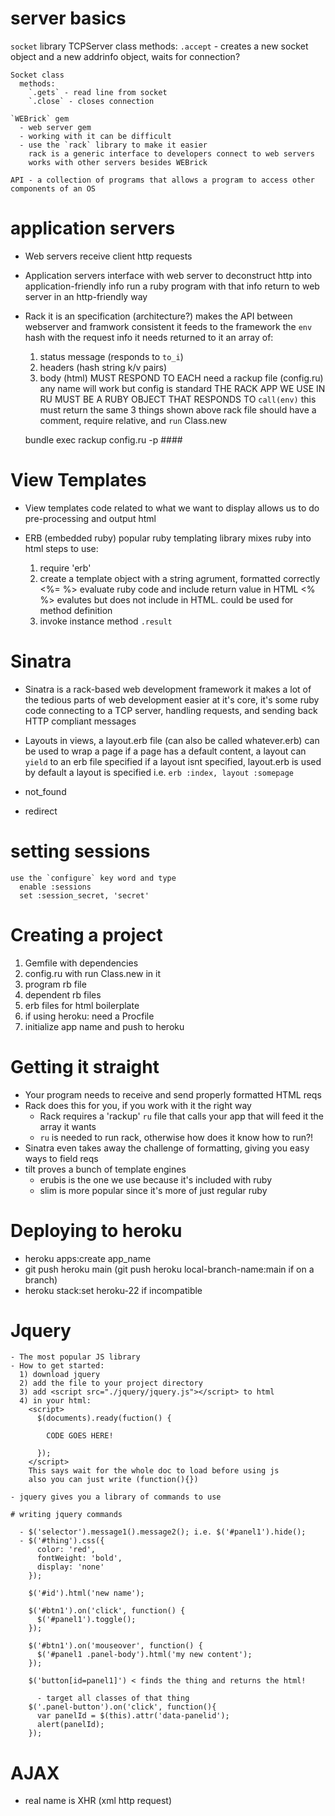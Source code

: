 # server basics

  `socket` library
    TCPServer class
      methods:
        `.accept` - creates a new socket object and a new addrinfo object, waits for connection?
        
    Socket class
      methods:
        `.gets` - read line from socket
        `.close` - closes connection

    `WEBrick` gem
      - web server gem
      - working with it can be difficult
      - use the `rack` library to make it easier
        rack is a generic interface to developers connect to web servers
        works with other servers besides WEBrick

    API - a collection of programs that allows a program to access other components of an OS

# application servers

  - Web servers
    receive client http requests
  - Application servers
    interface with web server to deconstruct http into application-friendly info
    run a ruby program with that info
    return to web server in an http-friendly way
  - Rack
    it is an specification (architecture?)
    makes the API between webserver and framwork consistent
    it feeds to the framework the `env` hash with the request info
    it needs returned to it an array of:
      1) status message (responds to `to_i`)
      2) headers (hash string k/v pairs)
      3) body (html) MUST RESPOND TO EACH
    need a rackup file (config.ru) any name will work but config is standard
      THE RACK APP WE USE IN RU MUST BE A RUBY OBJECT THAT RESPONDS TO `call(env)`
        this must return the same 3 things shown above
      rack file should have a comment, require relative, and `run` Class.new

    bundle exec rackup config.ru -p ####

# View Templates

  - View templates
    code related to what we want to display
    allows us to do pre-processing and output html

  - ERB (embedded ruby)
    popular ruby templating library
    mixes ruby into html
    steps to use:
      1) require 'erb'
      2) create a template object with a string agrument, formatted correctly
        <%= %>
          evaluate ruby code and include return value in HTML
        <% %>
          evalutes but does not include in HTML. could be used for method definition
      3) invoke instance method `.result`

# Sinatra

  - Sinatra is a rack-based web development framework
    it makes a lot of the tedious parts of web development easier
    at it's core, it's some ruby code connecting to a TCP server, handling requests, and sending back HTTP compliant messages
    
  - Layouts
    in views, a layout.erb file (can also be called whatever.erb) can be used to wrap a page
    if a page has a default content, a layout can `yield` to an erb file specified
    if a layout isnt specified, layout.erb is used by default
    a layout is specified i.e.
      `erb :index, layout :somepage`
    
  - not_found
  - redirect

  # setting sessions
    use the `configure` key word and type
      enable :sessions
      set :session_secret, 'secret'

# Creating a project

  1) Gemfile with dependencies
  2) config.ru with  run Class.new in it
  3) program rb file
  4) dependent rb files
  5) erb files for html boilerplate
  6) if using heroku: need a Procfile
  7) initialize app name and push to heroku

# Getting it straight

  - Your program needs to receive and send properly formatted HTML reqs
  - Rack does this for you, if you work with it the right way
    - Rack requires a 'rackup' `ru` file that calls your app that will feed it the array it wants
    - `ru` is needed to run rack, otherwise how does it know how to run?!
  - Sinatra even takes away the challenge of formatting, giving you easy ways to field reqs
  - tilt proves a bunch of template engines
    - erubis is the one we use because it's included with ruby
    - slim is more popular since it's more of just regular ruby

# Deploying to heroku

  - heroku apps:create app_name
  - git push heroku main (git push heroku local-branch-name:main if on a branch)
  - heroku stack:set heroku-22 if incompatible

  # Jquery

    - The most popular JS library
    - How to get started:
      1) download jquery
      2) add the file to your project directory
      3) add <script src="./jquery/jquery.js"></script> to html
      4) in your html:
        <script>
          $(documents).ready(fuction() {

            CODE GOES HERE!

          });
        </script>
        This says wait for the whole doc to load before using js
        also you can just write (function(){})

    - jquery gives you a library of commands to use

    # writing jquery commands

      - $('selector').message1().message2(); i.e. $('#panel1').hide();
      - $('#thing').css({
          color: 'red', 
          fontWeight: 'bold',
          display: 'none'
        });

        $('#id').html('new name');

        $('#btn1').on('click', function() {
          $('#panel1').toggle();
        });

        $('#btn1').on('mouseover', function() {
          $('#panel1 .panel-body').html('my new content');
        });

        $('button[id=panel1]') < finds the thing and returns the html!

          - target all classes of that thing
        $('.panel-button').on('click', function(){
          var panelId = $(this).attr('data-panelid');
          alert(panelId);
        });

# AJAX

  - real name is XHR (xml http request)